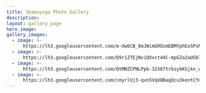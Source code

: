 ```yaml
---
title: Shamayoga Photo Gallery
description:
layout: gallery_page
hero_image:
gallery_images:
  - image: >-
      https://lh3.googleusercontent.com/m-Uw6CB_8mJWimGROzmEBMYphEoSPxN7a9HvYR-QjlnKqzUFA22xduC_qLftsxjnz0HnzKTJSfKaozUwEA=w800-rj-l80#.jpg
  - image: >-
      https://lh3.googleusercontent.com/D9r1ZTEjNviQXxct44C-mpGZa2aUSbl_amRn0xj6_VtAo-pAaoIUj0cxLPhXBvGRqCiUbORsgrTEOdTM=w800-rj-l80-e30#.jpg
  - image: >-
      https://lh3.googleusercontent.com/QtMNZCPNLPpb-32X67trbzybKSjkn_w7sEymyMvInwtlFr0VeXmnmXaX5j9DBNRK8UZCB3inV3aSTL74=w800-rj-l80-e30#.jpg
  - image: >-
      https://lh3.googleusercontent.com/cmyrlUj3-qvn5VqUQNagQcu3kentCYoPdRfBYEKd-aSB2gs0H1mnwfxAUI-oY0e5XTII7PRDFHjbFuNY=w800-rj-e30-l80#.jpg
---
```


